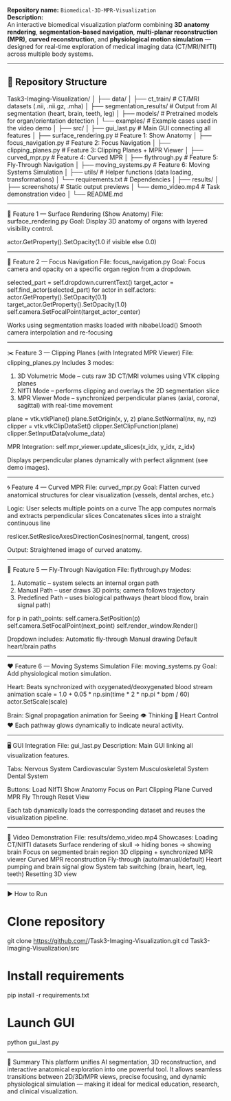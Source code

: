 

**Repository name:** `Biomedical-3D-MPR-Visualization`  
**Description:**  
An interactive biomedical visualization platform combining **3D anatomy rendering**, **segmentation-based navigation**, **multi-planar reconstruction (MPR)**, **curved reconstruction**, and **physiological motion simulation** — designed for real-time exploration of medical imaging data (CT/MRI/NIfTI) across multiple body systems.

---

## 📂 Repository Structure
Task3-Imaging-Visualization/
│
├── data/
│   ├── ct_train/                          # CT/MRI datasets (.nii, .nii.gz, .mha)
│   ├── segmentation_results/              # Output from AI segmentation (heart, brain, teeth, leg)
│   ├── models/                            # Pretrained models for organ/orientation detection
│   └── examples/                          # Example cases used in the video demo
│
├── src/
│   ├── gui_last.py                        # Main GUI connecting all features
│   ├── surface_rendering.py               # Feature 1: Show Anatomy
│   ├── focus_navigation.py                # Feature 2: Focus Navigation
│   ├── clipping_planes.py                 # Feature 3: Clipping Planes + MPR Viewer
│   ├── curved_mpr.py                      # Feature 4: Curved MPR
│   ├── flythrough.py                      # Feature 5: Fly-Through Navigation
│   ├── moving_systems.py                  # Feature 6: Moving Systems Simulation
│   ├── utils/                             # Helper functions (data loading, transformations)
│   └── requirements.txt                   # Dependencies
│
├── results/
│   ├── screenshots/                       # Static output previews
│   └── demo_video.mp4                     # Task demonstration video
│
└── README.md

-----------------------------------------------------------

🩻 Feature 1 — Surface Rendering (Show Anatomy)
File: surface_rendering.py
Goal: Display 3D anatomy of organs with layered visibility control.

actor.GetProperty().SetOpacity(1.0 if visible else 0.0)

-----------------------------------------------------------

🎯 Feature 2 — Focus Navigation
File: focus_navigation.py
Goal: Focus camera and opacity on a specific organ region from a dropdown.

selected_part = self.dropdown.currentText()
target_actor = self.find_actor(selected_part)
for actor in self.actors:
    actor.GetProperty().SetOpacity(0.1)
target_actor.GetProperty().SetOpacity(1.0)
self.camera.SetFocalPoint(target_actor_center)

Works using segmentation masks loaded with nibabel.load()
Smooth camera interpolation and re-focusing

-----------------------------------------------------------

✂️ Feature 3 — Clipping Planes (with Integrated MPR Viewer)
File: clipping_planes.py
Includes 3 modes:

1. 3D Volumetric Mode – cuts raw 3D CT/MRI volumes using VTK clipping planes
2. NIfTI Mode – performs clipping and overlays the 2D segmentation slice
3. MPR Viewer Mode – synchronized perpendicular planes (axial, coronal, sagittal) with real-time movement

plane = vtk.vtkPlane()
plane.SetOrigin(x, y, z)
plane.SetNormal(nx, ny, nz)
clipper = vtk.vtkClipDataSet()
clipper.SetClipFunction(plane)
clipper.SetInputData(volume_data)

MPR Integration:
self.mpr_viewer.update_slices(x_idx, y_idx, z_idx)

Displays perpendicular planes dynamically with perfect alignment (see demo images).

-----------------------------------------------------------

🌀 Feature 4 — Curved MPR
File: curved_mpr.py
Goal: Flatten curved anatomical structures for clear visualization (vessels, dental arches, etc.)

Logic:
User selects multiple points on a curve
The app computes normals and extracts perpendicular slices
Concatenates slices into a straight continuous line

reslicer.SetResliceAxesDirectionCosines(normal, tangent, cross)

Output: Straightened image of curved anatomy.

-----------------------------------------------------------

🚀 Feature 5 — Fly-Through Navigation
File: flythrough.py
Modes:
1. Automatic – system selects an internal organ path
2. Manual Path – user draws 3D points; camera follows trajectory
3. Predefined Path – uses biological pathways (heart blood flow, brain signal path)

for p in path_points:
    self.camera.SetPosition(p)
    self.camera.SetFocalPoint(next_point)
    self.render_window.Render()

Dropdown includes:
Automatic fly-through
Manual drawing
Default heart/brain paths

-----------------------------------------------------------

❤️ Feature 6 — Moving Systems Simulation
File: moving_systems.py
Goal: Add physiological motion simulation.

Heart: Beats synchronized with oxygenated/deoxygenated blood stream animation
scale = 1.0 + 0.05 * np.sin(time * 2 * np.pi * bpm / 60)
actor.SetScale(scale)

Brain: Signal propagation animation for
Seeing 👁️
Thinking 💭
Heart Control ❤️
Each pathway glows dynamically to indicate neural activity.

-----------------------------------------------------------

🖥️ GUI Integration
File: gui_last.py
Description: Main GUI linking all visualization features.

Tabs:
Nervous System
Cardiovascular System
Musculoskeletal System
Dental System

Buttons:
Load NIfTI
Show Anatomy
Focus on Part
Clipping Plane
Curved MPR
Fly Through
Reset View

Each tab dynamically loads the corresponding dataset and reuses the visualization pipeline.

-----------------------------------------------------------

🎥 Video Demonstration
File: results/demo_video.mp4
Showcases:
Loading CT/NIfTI datasets
Surface rendering of skull → hiding bones → showing brain
Focus on segmented brain region
3D clipping + synchronized MPR viewer
Curved MPR reconstruction
Fly-through (auto/manual/default)
Heart pumping and brain signal glow
System tab switching (brain, heart, leg, teeth)
Resetting 3D view

-----------------------------------------------------------

▶️ How to Run
# Clone repository
git clone https://github.com/<your-username>/Task3-Imaging-Visualization.git
cd Task3-Imaging-Visualization/src

# Install requirements
pip install -r requirements.txt

# Launch GUI
python gui_last.py

-----------------------------------------------------------

🧠 Summary
This platform unifies AI segmentation, 3D reconstruction, and interactive anatomical exploration into one powerful tool.
It allows seamless transitions between 2D/3D/MPR views, precise focusing, and dynamic physiological simulation — making it ideal for medical education, research, and clinical visualization.
